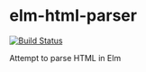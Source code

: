 # elm-html-parser

[![Build Status](https://travis-ci.org/jinjor/elm-html-parser.svg)](https://travis-ci.org/jinjor/elm-html-parser)

Attempt to parse HTML in Elm
